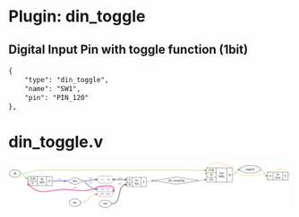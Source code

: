 # Plugin: din_toggle

## Digital Input Pin with toggle function (1bit)

```
{
    "type": "din_toggle",
    "name": "SW1",
    "pin": "PIN_120"
},
```

# din_toggle.v
![graphviz](./din_toggle.svg)

